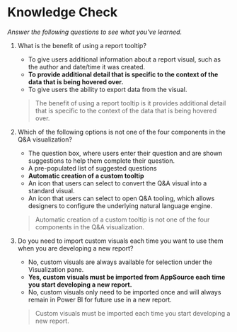 # Knowledge Check
*Answer the following questions to see what you've learned.*


1.  What is the benefit of using a report tooltip?
    * To give users additional information about a report visual, such as the author and date/time it was created.
    * **To provide additional detail that is specific to the context of the data that is being hovered over.**
    * To give users the ability to export data from the visual.
    >The benefit of using a report tooltip is it provides additional detail that is specific to the context of the data that is being hovered over.

2. Which of the following options is not one of the four components in the Q&A visualization?
    * The question box, where users enter their question and are shown suggestions to help them complete their question.
    * A pre-populated list of suggested questions
    * **Automatic creation of a custom tooltip**
    * An icon that users can select to convert the Q&A visual into a standard visual.
    * An icon that users can select to open Q&A tooling, which allows designers to configure the underlying natural language engine.
    >Automatic creation of a custom tooltip is not one of the four components in the Q&A visualization.

3. Do you need to import custom visuals each time you want to use them when you are developing a new report?
    * No, custom visuals are always available for selection under the Visualization pane.
    * **Yes, custom visuals must be imported from AppSource each time you start developing a new report.**
    * No, custom visuals only need to be imported once and will always remain in Power BI for future use in a new report.
    >Custom visuals must be imported each time you start developing a new report.